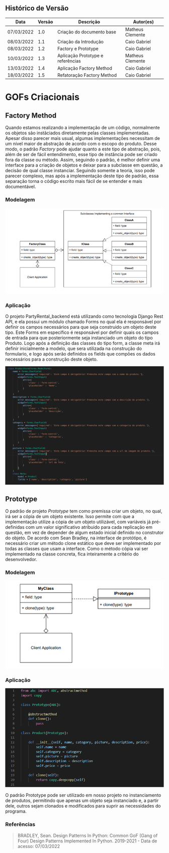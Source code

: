 ## Histórico de Versão

| Data       | Versão | Descrição                  | Autor(es)        |
| ---------- | ------ | -------------------------- | ---------------- |
| 07/03/2022 | 1.0    | Criação do documento base  | Matheus Clemente |
| 08/03/2022 | 1.1    | Criação da Introdução      | Caio Gabriel     |
| 08/03/2022 | 1.2    | Factory e Prototype        | Caio Gabriel     |
| 10/03/2022 | 1.3    | Aplicação Prototype e referências | Matheus Clemente |
| 13/03/2022 | 1.4    | Aplicação Factory Method | Caio Gabriel |
| 18/03/2022 | 1.5    | Refatoração Factory Method | Caio Gabriel |



# GOFs Criacionais

## Factory Method

Quando estamos realizando a implementação de um código, normalmente os objetos são instâciados diretamente pelas classes implementadas. 
Apesar disso parecer mais usual, algumas implementações necessitam de um nível maior de abstração de acordo com o escopo do produto. 
Desse modo, o padrão *Factory* pode ajudar quanto a este tipo de abstração, pois, além de ser de fácil entendimento, esse tipo de instância
pode ser criado fora da classe ou método. Assim, seguindo o padrão, é melhor definir uma interface para a criação de objetos e deixar para
a subclasse em questão, a decisão de qual classe instanciar. Seguindo somente a teoria, isso pode parecer complexo, mas após a implementação
deste tipo de padrão, essa separação torna o código escrito mais fácil de se entender e mais documentável. 

### Modelagem

![Sean Bradley-Factory UML Diagram](../padrao/imagens/Design_Patterns_Factory.png)

### Aplicação

 O projeto PartyRental_backend está utilizando como tecnologia Django Rest API, e ela possui um módulo chamado Forms no qual ela é responsável por definir os campos necessários para que seja construido um objeto deste tipo. Este Forms em específico é responsável por definir quais os campos de entrada para que posteriormente seja instanciado um objeto do tipo Produto. Logo após a definição das classes do tipo form, a classe meta irá definir inicialmente a modelo, que sera utilizada na construção do formulario, e logo após serão definidos os fields que compões os dados necessários para a construção deste objeto.

![Aplicação Factory](../padrao//imagens/factory_method_v3.png)

## Prototype

O padrão de projeto *Prototype* tem como premissa criar um objeto, no qual, irá ser a cópia de um objeto existente. Isso permite com que a 
implementação utilize a cópia de um objeto utilizável, com variáveis já pré-definidas com um valor significativo atribuido para cada replicação em 
questão, em vez de depender de algum estado inicial definido no construtor do objeto. De acordo com Sean Bradley, na interface de protótipo,
é necessário criar um método clone estático que deve ser implementado por todas as classes que usam a interface. Como o método cópia vai ser
implementado na classe concreta, fica inteiramente a critério do desenvolvedor.


### Modelagem

![Sean Bradley-Prototype UML Diagram](../padrao//imagens/Design_Patterns_Prototype.png)

### Aplicação

![Aplicação Prototype](../padrao//imagens/aplicacao_prototype.png)

O padrão Prototype pode ser utilizado em nosso projeto no instanciamento de produtos, permitindo que apenas um objeto seja instanciado e, a partir dele, outros sejam clonados e modificados para suprir as necessidades do programa.


### Referências
> BRADLEY, Sean. Design Patterns In Python: Common GoF (Gang of Four) Design Patterns Implemented In Python. 2019-2021 - Data de acesso: 07/03/2022

